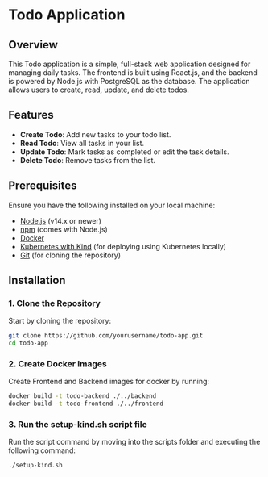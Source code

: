 # Todo Application

## Overview

This Todo application is a simple, full-stack web application designed for managing daily tasks. The frontend is built using React.js, and the backend is powered by Node.js with PostgreSQL as the database. The application allows users to create, read, update, and delete todos.

## Features

- **Create Todo**: Add new tasks to your todo list.
- **Read Todo**: View all tasks in your list.
- **Update Todo**: Mark tasks as completed or edit the task details.
- **Delete Todo**: Remove tasks from the list.

## Prerequisites

Ensure you have the following installed on your local machine:

- [Node.js](https://nodejs.org/) (v14.x or newer)
- [npm](https://www.npmjs.com/) (comes with Node.js)
- [Docker](https://www.docker.com/)
- [Kubernetes with Kind](https://kind.sigs.k8s.io/) (for deploying using Kubernetes locally)
- [Git](https://git-scm.com/) (for cloning the repository)

## Installation

### 1. Clone the Repository

Start by cloning the repository:

```bash
git clone https://github.com/yourusername/todo-app.git
cd todo-app

```

### 2. Create Docker Images

Create Frontend and Backend images for docker by running:

```bash
docker build -t todo-backend ./../backend
docker build -t todo-frontend ./../frontend
```

### 3. Run the setup-kind.sh script file

Run the script command by moving into the scripts folder and executing the following command:

```bash
./setup-kind.sh
```

